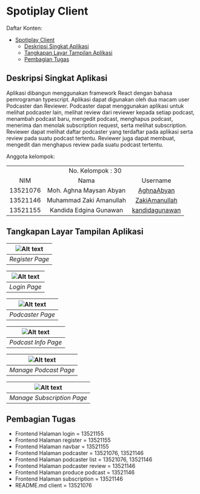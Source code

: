 # Spotiplay Client

Daftar Konten:
- [Spotiplay Client](#spotiplay-client)
  - [Deskripsi Singkat Aplikasi ](#deskripsi-singkat-aplikasi-)
  - [Tangkapan Layar Tampilan Aplikasi ](#tangkapan-layar-tampilan-aplikasi-)
  - [Pembagian Tugas ](#pembagian-tugas-)

## Deskripsi Singkat Aplikasi <a name="desc"></a>
Aplikasi dibangun menggunakan framework React dengan bahasa pemrograman typescript. Aplikasi dapat digunakan oleh dua macam user Podcaster dan Reviewer. Podcaster dapat menggunakan aplikasi untuk melihat podcaster lain, melihat review dari reviewer kepada setiap podcast, menambah podcast baru, mengedit podcast, menghapus podcast, menerima dan menolak subscription request, serta melihat subscription.
Reviewer dapat melihat daftar podcaster yang terdaftar pada aplikasi serta review pada suatu podcast tertentu. Reviewer juga dapat membuat, mengedit dan menghapus review pada suatu podcast tertentu.

Anggota kelompok:
<table>
  <tr>
    <td align="center" colspan="3">No. Kelompok : 30</td>
  </tr>   
  <tr>
    <td align="center">NIM</td>
    <td align="center">Nama</td>
    <td align="center">Username</td>
  </tr>
  <tr>
    <td align="center">13521076</td>
    <td align="center">Moh. Aghna Maysan Abyan</td>
    <td align="center"><a href=https://gitlab.informatika.org/AghnaAbyan>AghnaAbyan</a></td>
  </tr>
    <tr>
    <td align="center">13521146</td>
    <td align="center">Muhammad Zaki Amanullah</td>
    <td align="center"><a href=https://gitlab.informatika.org/ZakiAmanullah>ZakiAmanullah</a></td>
  </tr>
  <tr>
    <td align="center">13521155</td>
    <td align="center">Kandida Edgina Gunawan</td>
    <td align="center"><a href=https://gitlab.informatika.org/kandidagunawan>kandidagunawan</a></td>
  </tr>
</table>

## Tangkapan Layar Tampilan Aplikasi <a name="screenshot"></a>
|![Alt text](/screenshot/register.png)|
|:--:|
| *Register Page* |

|![Alt text](/screenshot/login.png)|
|:--:|
| *Login Page* |

|![Alt text](/screenshot/podcaster.png)|
|:--:|
| *Podcaster Page* |

|![Alt text](/screenshot/podcastinfo.png)|
|:--:|
| *Podcast Info Page* |

|![Alt text](/screenshot/managepodcast.png)|
|:--:|
| *Manage Podcast Page* |

|![Alt text](/screenshot/managesubscription.png)|
|:--:|
| *Manage Subscription Page* |

## Pembagian Tugas <a name="assign"></a>
- Frontend Halaman login = 13521155
- Frontend Halaman register = 13521155
- Frontend Halaman navbar = 13521155
- Frontend Halaman podcaster = 13521076, 13521146
- Frontend Halaman podcaster list = 13521076, 13521146
- Frontend Halaman podcaster review = 13521146
- Frontend Halaman produce podcast = 13521146
- Frontend Halaman subscription = 13521146
- README.md client = 13521076